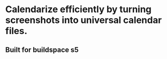 # Calendarize efficiently by turning screenshots into universal calendar files.
## Built for buildspace s5

